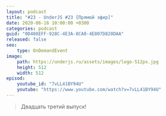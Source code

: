 ```yaml
---
layout: podcast
title: "#23 - UnderJS #23 [Прямой эфир]"
date: 2020-06-16 10:00:00 +0300
categories: podcast
guid: "0D408EFF-928C-4E3A-8CA0-4E807D820DAA"
released: false
seo:
    type: OnDemandEvent
image:
    path: https://underjs.ru/assets/images/logo-512px.jpg
    height: 512
    width: 512
episod:
    youtube_id: "7vLL41BY94U"
    youtube: "https://www.youtube.com/watch?v=7vLL41BY94U"
---
```


> Двадцать третий выпуск!
